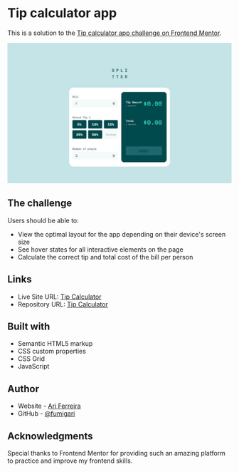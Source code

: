 # Tip calculator app

This is a solution to the [Tip calculator app challenge on Frontend Mentor](https://www.frontendmentor.io/challenges/tip-calculator-app-ugJNGbJUX). 

![](./screenshots/desktop.jpg)


##  The challenge

Users should be able to:

- View the optimal layout for the app depending on their device's screen size
- See hover states for all interactive elements on the page
- Calculate the correct tip and total cost of the bill per person

## Links

- Live Site URL: [Tip Calculator](https://ariferreira.com/tip-calculator)
- Repository URL: [Tip Calculator](https://github.com/fumigari/tip-calculator)


## Built with

- Semantic HTML5 markup
- CSS custom properties
- CSS Grid
- JavaScript

## Author

- Website - [Ari Ferreira](https://ariferreira.com)
- GitHub - [@fumigari](https://github.com/fumigari)

## Acknowledgments

Special thanks to Frontend Mentor for providing such an amazing platform to practice and improve my frontend skills.

